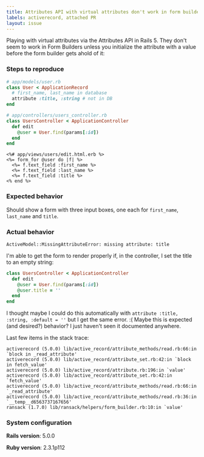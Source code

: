 ```yaml
---
title: Attributes API with virtual attributes don't work in form builders without a value?
labels: activerecord, attached PR
layout: issue
---
```


Playing with virtual attributes via the Attributes API in Rails 5. They don't seem to work in Form Builders unless you initialize the attribute with a value before the form builder gets ahold of it:
### Steps to reproduce

``` ruby
# app/models/user.rb
class User < ApplicationRecord
  # first_name, last_name in database
  attribute :title, :string # not in DB
end

# app/controllers/users_controller.rb
class UsersController < ApplicationController
  def edit
    @user = User.find(params[:id])
  end
end
```

``` erb
<%# app/views/users/edit.html.erb %>
<%= form_for @user do |f| %>
  <%= f.text_field :first_name %>
  <%= f.text_field :last_name %>
  <%= f.text_field :title %>
<% end %>
```
### Expected behavior

Should show a form with three input boxes, one each for `first_name`, `last_name` and `title`.
### Actual behavior

`ActiveModel::MissingAttributeError: missing attribute: title`

I'm able to get the form to render properly if, in the controller, I set the title to an empty string:

``` ruby
class UsersController < ApplicationController
  def edit
    @user = User.find(params[:id])
    @user.title = ''
  end
end
```

I thought maybe I could do this automatically with `attribute :title, :string, :default = ''` but I get the same error. :( Maybe this is expected (and desired?) behavior? I just haven't seen it documented anywhere.

Last few items in the stack trace:

```
activerecord (5.0.0) lib/active_record/attribute_methods/read.rb:66:in `block in _read_attribute'
activerecord (5.0.0) lib/active_record/attribute_set.rb:42:in `block in fetch_value'
activerecord (5.0.0) lib/active_record/attribute.rb:196:in `value'
activerecord (5.0.0) lib/active_record/attribute_set.rb:42:in `fetch_value'
activerecord (5.0.0) lib/active_record/attribute_methods/read.rb:66:in `_read_attribute'
activerecord (5.0.0) lib/active_record/attribute_methods/read.rb:36:in `__temp__d6563737167656'
ransack (1.7.0) lib/ransack/helpers/form_builder.rb:10:in `value'
```
### System configuration

**Rails version**: 5.0.0

**Ruby version**: 2.3.1p112


